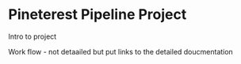 # Pineterest Pipeline Project

Intro to project 

Work flow - not detaailed but put links to the detailed doucmentation
